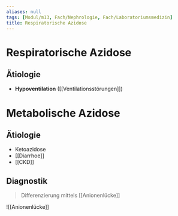 ```yaml
---
aliases: null
tags: [Modul/m13, Fach/Nephrologie, Fach/Laboratoriumsmedizin]
title: Respiratorische Azidose
---
```

# Respiratorische Azidose
## Ätiologie
- **Hypoventilation** ([[Ventilationsstörungen]])

# Metabolische Azidose
## Ätiologie
- Ketoazidose
- [[Diarrhoe]]
- [[CKD]]
## Diagnostik
> Differenzierung mittels [[Anionenlücke]]

![[Anionenlücke]]